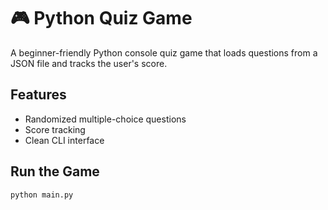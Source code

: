 # 🎮 Python Quiz Game

A beginner-friendly Python console quiz game that loads questions from a JSON file and tracks the user's score.

## Features

- Randomized multiple-choice questions
- Score tracking
- Clean CLI interface

## Run the Game

```bash
python main.py
